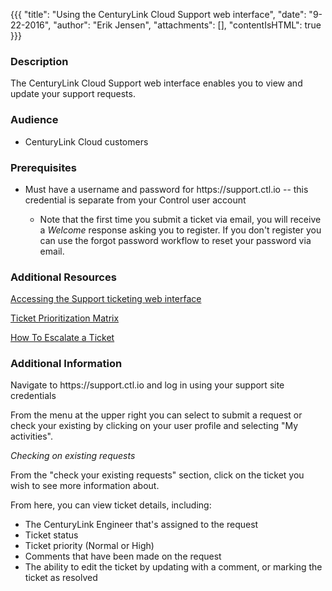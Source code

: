 {{{
  "title": "Using the CenturyLink Cloud Support web interface",
  "date": "9-22-2016",
  "author": "Erik Jensen",
  "attachments": [],
  "contentIsHTML": true
}}}

<h3>Description</h3> 
<p>The CenturyLink Cloud Support web interface enables you to view and update your support requests.</p> 
<h3>Audience</h3> 
<ul> 
<li>CenturyLink Cloud customers</li> 
</ul> 
<h3>Prerequisites</h3> 
<ul> 
<li>Must have a username and password for https://support.ctl.io -- this credential is separate from your Control user account</li> 
<ul> 
<li>Note that the first time you submit a ticket via email, you will receive a <em>Welcome</em> response asking you to register. If you don't register you can use the forgot password workflow to reset your password via email.</li> 
</ul> 
</ul> 
<h3>Additional Resources</h3> 
<p><a href="https://www.ctl.io/knowledge-base/support/zendesk-login-help-for-helpdesk-ticketing-and-kb-access/">Accessing the Support ticketing web interface</a>
</p>
<p><a href="https://www.ctl.io/knowledge-base/support/ticket-prioritization-matrix/">Ticket Prioritization Matrix</a> 
</p> 
<p><a href="https://www.ctl.io/knowledge-base/support/how-do-i-escalate-a-ticket/">How To Escalate a Ticket</a> 
</p>
<h3>Additional Information</h3> 
<p>Navigate to https://support.ctl.io and log in using your support site credentials</p> 
<p>From the menu at the upper right you can select to submit a request or check your existing by clicking on your user profile and selecting "My activities".</p> 
<p><em>Checking on existing requests</em> 
</p> 
<p>From the "check your existing requests" section, click on the ticket you wish to see more information about.</p> 
<p>From here, you can view ticket details, including:</p> 
<ul> 
<li>The CenturyLink Engineer that's assigned to the request</li>
<li>Ticket status
<li>Ticket priority (Normal or High)</li> 
<li>Comments that have been made on the request</li> 
<li>The ability to edit the ticket by updating with a comment, or marking the ticket as resolved</li> 
</ul>

<h3>&nbsp;</h3>

